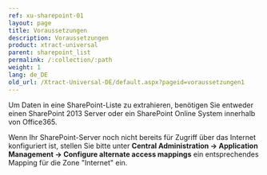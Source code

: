 ```yaml
---
ref: xu-sharepoint-01
layout: page
title: Voraussetzungen
description: Voraussetzungen
product: xtract-universal
parent: sharepoint_list
permalink: /:collection/:path
weight: 1
lang: de_DE
old_url: /Xtract-Universal-DE/default.aspx?pageid=voraussetzungen1
---
```


Um Daten in eine SharePoint-Liste zu extrahieren, benötigen Sie entweder einen SharePoint 2013 Server oder ein SharePoint Online System innerhalb von Office365.

Wenn Ihr SharePoint-Server noch nicht bereits für Zugriff über das Internet konfiguriert ist, stellen Sie bitte unter  **Central Administration -> Application Management -> Configure alternate access mappings**  ein entsprechendes Mapping für die Zone "Internet" ein.


